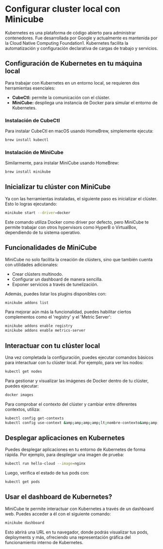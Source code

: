 # Configurar cluster local con Minicube
Kubernetes es una plataforma de código abierto para administrar contenedores. Fue desarrollada por Google y actualmente es mantenida por la Cloud Native Computing Foundation1. Kubernetes facilita la automatización y configuración declarativa de cargas de trabajo y servicios.

## Configuración de Kubernetes en tu máquina local
Para trabajar con Kubernetes en un entorno local, se requieren dos herramientas esenciales:

- **CubeCtl:** permite la comunicación con el clúster.
- **MiniCube:** despliega una instancia de Docker para simular el entorno de Kubernetes.

### Instalación de CubeCtl
Para instalar CubeCtl en macOS usando HomeBrew, simplemente ejecuta:  

```bash
brew install kubectl
```

### Instalación de MiniCube
Similarmente, para instalar MiniCube usando HomeBrew:
```bash
brew install minikube
```

## Inicializar tu clúster con MiniCube
Ya con las herramientas instaladas, el siguiente paso es inicializar el clúster. Esto lo logras ejecutando:
```bash
minikube start --driver=docker
```
Este comando utiliza Docker como driver por defecto, pero MiniCube te permite trabajar con otros hypervisors como HyperB o VirtualBox, dependiendo de tu sistema operativo.

## Funcionalidades de MiniCube

MiniCube no solo facilita la creación de clústers, sino que también cuenta con utilidades adicionales:
- Crear clústers multinodo.
- Configurar un dashboard de manera sencilla.
- Exponer servicios a través de tunelización.

Además, puedes listar los plugins disponibles con:
```bash
minikube addons list
```

Para mejorar aún más la funcionalidad, puedes habilitar ciertos complementos como el 'registry' y el 'Metric Server':
```bash
minikube addons enable registry
minikube addons enable metrics-server
```

## Interactuar con tu clúster local
Una vez completada la configuración, puedes ejecutar comandos básicos para interactuar con tu clúster local. Por ejemplo, para ver los nodos:
```bash
kubectl get nodes
```

Para gestionar y visualizar las imágenes de Docker dentro de tu clúster, puedes ejecutar:
```bash
docker images
```

Para comprobar el contexto del clúster y cambiar entre diferentes contextos, utiliza:
```bash
kubectl config get-contexts
kubectl config use-context &amp;amp;amp;amp;lt;nombre-contexto&amp;amp;amp;amp;gt;
```

## Desplegar aplicaciones en Kubernetes
Puedes desplegar aplicaciones en tu entorno de Kubernetes de forma rápida. Por ejemplo, para desplegar una imagen de prueba:
```bash
kubectl run hello-cloud --image=nginx
```

Luego, verifica el estado de tus pods con:
```bash
kubectl get pods
```

## Usar el dashboard de Kubernetes?
MiniCube te permite interactuar con Kubernetes a través de un dashboard web. Puedes acceder a él con el siguiente comando:
```bash
minikube dashboard
```

Esto abrirá una URL en tu navegador, donde podrás visualizar tus pods, deployments y más, ofreciendo una representación gráfica del funcionamiento interno de Kubernetes.
